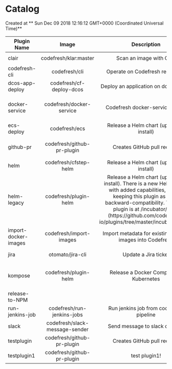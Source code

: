 # **Catalog**
Created at ** Sun Dec 09 2018 12:16:12 GMT+0000 (Coordinated Universal Time)**


| Plugin Name   | Image     | Description           | source | Tags  |
| ------------- |:-------------:| :----: |:-----:|:----:|
 | clair | codefresh&#x2F;klar:master | Scan an image with Clair | https:&#x2F;&#x2F;github.com&#x2F;optiopay&#x2F;klar |  **`clair`**  **`security`** |
 | codefresh-cli | codefresh&#x2F;cli | Operate on Codefresh resources | https:&#x2F;&#x2F;github.com&#x2F;codefresh-io&#x2F;codefresh |  **`cli`** |
 | dcos-app-deploy | codefresh&#x2F;cf-deploy-dcos | Deploy an application on dcos cluster | https:&#x2F;&#x2F;github.com&#x2F;codefresh-io&#x2F;cf-deploy-dcos |  **`dcos`**  **`deploy`**  **`deployment`** |
 | docker-service | codefresh&#x2F;docker-service | Codefresh docker-service plugin | https:&#x2F;&#x2F;github.com&#x2F;codefresh-io&#x2F;docker-service |  **`docker`**  **`docker-machine`**  **`docker-compose`** |
 | ecs-deploy | codefresh&#x2F;ecs | Release a Helm chart (update or install) | https:&#x2F;&#x2F;github.com&#x2F;codefresh-io&#x2F;cf-deploy-ecs.git |  **`ecs`**  **`deploy`**  **`containers`** |
 | github-pr | codefresh&#x2F;github-pr-plugin | Creates GitHub pull request | https:&#x2F;&#x2F;github.com&#x2F;codefresh-io&#x2F;github-pr-plugin |  **`docker`**  **`github`**  **`pull-request`** |
 | helm | codefresh&#x2F;cfstep-helm | Release a Helm chart (update or install) | https:&#x2F;&#x2F;github.com&#x2F;codefresh-contrib&#x2F;cfplugin-step |  **`helm`**  **`kubernetes`** |
 | helm-legacy | codefresh&#x2F;plugin-helm | Release a Helm chart (update or install). There is a new Helm plugin with added capabilities, we are keeping this plugin as is for backward-compatibility. The new plugin is at &#x2F;incubator&#x2F;helm (https:&#x2F;&#x2F;github.com&#x2F;codefresh-io&#x2F;plugins&#x2F;tree&#x2F;master&#x2F;incubator&#x2F;helm) | https:&#x2F;&#x2F;github.com&#x2F;codefresh-io&#x2F;cf-plugin-helm |  **`helm`**  **`kubernetes`** |
 | import-docker-images | codefresh&#x2F;import-images | Import metadata for existing Docker images into Codefresh | https:&#x2F;&#x2F;github.com&#x2F;codefresh-io&#x2F;cf-import-image |  **`docker`** |
 | jira | otomato&#x2F;jira-cli | Update a Jira ticket | https:&#x2F;&#x2F;github.com&#x2F;codefreshdemo&#x2F;jira-cli-docker |  **`jira`** |
 | kompose | codefresh&#x2F;plugin-helm | Release a Docker Compose to Kubernetes | https:&#x2F;&#x2F;github.com&#x2F;codefresh-io&#x2F;cf-kompose-plugin |  **`docker-compose`**  **`docker`**  **`kompose`**  **`kubernetes`** |
 | release-to-NPM |  |  |  | |
 | run-jenkins-job | codefresh&#x2F;run-jenkins-jobs | Run jenkins job from codefresh pipeline | https:&#x2F;&#x2F;github.com&#x2F;codefresh-io&#x2F;cf-run-jenkins-jobs |  **`docker`**  **`jenkins`** |
 | slack | codefresh&#x2F;slack-message-sender | Send message to slack channel | https:&#x2F;&#x2F;github.com&#x2F;codefresh-io&#x2F;slack-message-sender |  **`slack`** |
 | testplugin | codefresh&#x2F;github-pr-plugin | Creates GitHub pull request | https:&#x2F;&#x2F;github.com&#x2F;codefresh-io&#x2F;github-pr-plugin |  **`testplugin`** |
 | testplugin1 | codefresh&#x2F;github-pr-plugin | test plugin1! | https:&#x2F;&#x2F;github.com&#x2F;codefresh-io&#x2F;github-pr-plugin |  **`testplugin1`** |

